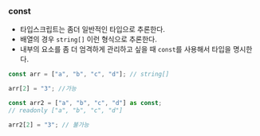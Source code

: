 ### const

- 타입스크립트는 좀더 일반적인 타입으로 추론한다.
- 배열의 경우 `string[]` 이런 형식으로 추론한다.
- 내부의 요소를 좀 더 엄격하게 관리하고 싶을 때 `const`를 사용해서 타입을 명시한다.

```ts
const arr = ["a", "b", "c", "d"]; // string[]

arr[2] = "3"; //가능

const arr2 = ["a", "b", "c", "d"] as const;
// readonly ["a", "b", "c", "d"]

arr2[2] = "3"; // 불가능
```
